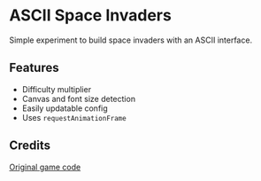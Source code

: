 # ASCII Space Invaders

Simple experiment to build space invaders with an ASCII interface.

## Features
* Difficulty multiplier
* Canvas and font size detection
* Easily updatable config
* Uses ```requestAnimationFrame```

## Credits
[Original game code](https://github.com/dwmkerr/spaceinvaders)
